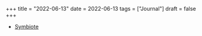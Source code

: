 +++
title = "2022-06-13"
date = 2022-06-13
tags = ["Journal"]
draft = false
+++

-   [Symbiote](https://www.intezer.com/blog/research/new-linux-threat-symbiote/)